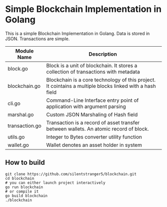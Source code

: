 # Simple Blockchain Implementation in Golang

This is a simple Blockchain Implementation in Golang. 
Data is stored in JSON. Transactions are simple. 

| Module Name | Description |
|-------------|-------------|
| block.go | Block is a unit of blockchain. It stores a collection of transactions with metadata |
| blockchain.go | Blockchain is a core technology of this project. It cointains a multiple blocks linked with a hash field |
| cli.go | Command-Line Interface entry point of application with argument parsing |
| marshal.go | Custom JSON Marshaling of Hash field |
| transaction.go | Transaction is a record of asset transfer between wallets. An atomic record of block. |
| utils.go  | Integer to Bytes converter utility function |
| wallet.go | Wallet denotes an asset holder in system |

## How to build

```
git clone https://github.com/silentstranger5/blockchain.git
cd blockchain
# you can either launch project interactively
go run blockchain
# or compile it
go build blockchain
./blockchain
```
